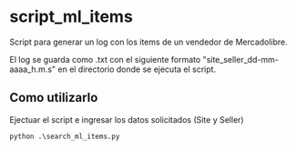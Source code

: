 # script_ml_items
Script para generar un log con los items de un vendedor de Mercadolibre.

El log se guarda como .txt con el siguiente formato "site_seller_dd-mm-aaaa_h.m.s" en el directorio donde se ejecuta el script.

## Como utilizarlo
Ejectuar el script e ingresar los datos solicitados (Site y Seller)

```python .\search_ml_items.py```

